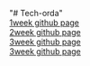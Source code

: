 "# Tech-orda" 
<br>
<a href ="1w/index.html">1week github page</a>
<br>
<a href ="2W/index.html">2week github page</a>
<br>
<a href ="3w/index.html">3week github page</a>
<br>
<a href ="4w/day8/index.html">3week github page</a>
